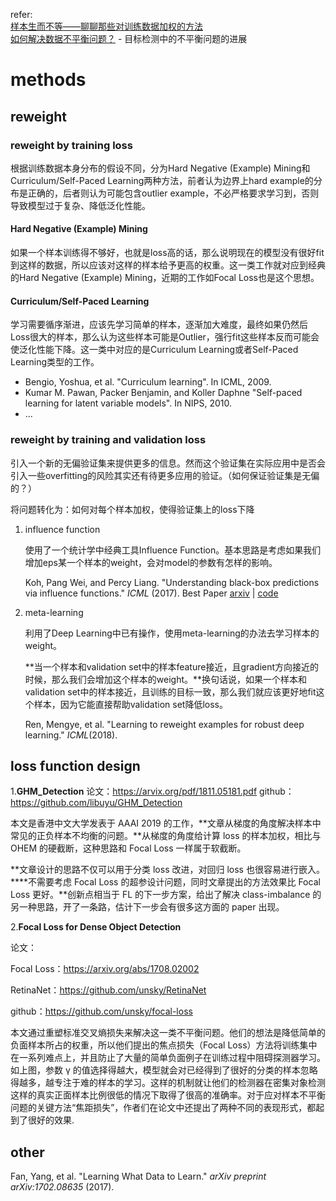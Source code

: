 refer:<br>[样本生而不等——聊聊那些对训练数据加权的方法](https://zhuanlan.zhihu.com/p/53545036)<br>[如何解决数据不平衡问题？](https://mp.weixin.qq.com/s/orf_UaDFCKIaYjslbItcfQ) - 目标检测中的不平衡问题的进展

# methods

## reweight

### reweight by training loss

根据训练数据本身分布的假设不同，分为Hard Negative (Example) Mining和Curriculum/Self-Paced Learning两种方法，前者认为边界上hard example的分布是正确的，后者则认为可能包含outlier example，不必严格要求学习到，否则导致模型过于复杂、降低泛化性能。

#### Hard Negative (Example) Mining

如果一个样本训练得不够好，也就是loss高的话，那么说明现在的模型没有很好fit到这样的数据，所以应该对这样的样本给予更高的权重。这一类工作就对应到经典的Hard Negative (Example) Mining，近期的工作如Focal Loss也是这个思想。

#### Curriculum/Self-Paced Learning

学习需要循序渐进，应该先学习简单的样本，逐渐加大难度，最终如果仍然后Loss很大的样本，那么认为这些样本可能是Outlier，强行fit这些样本反而可能会使泛化性能下降。这一类中对应的是Curriculum Learning或者Self-Paced Learning类型的工作。

- Bengio, Yoshua, et al. "Curriculum learning". In ICML, 2009.
- Kumar M. Pawan, Packer Benjamin, and Koller Daphne "Self-paced learning for latent variable models". In NIPS, 2010.
- ...

### reweight by training and validation loss

引入一个新的无偏验证集来提供更多的信息。然而这个验证集在实际应用中是否会引入一些overfitting的风险其实还有待更多应用的验证。（如何保证验证集是无偏的？）

将问题转化为：如何对每个样本加权，使得验证集上的loss下降

1. influence function

   使用了一个统计学中经典工具Influence Function。基本思路是考虑如果我们增加eps某一个样本的weight，会对model的参数有怎样的影响。

   Koh, Pang Wei, and Percy Liang. "Understanding black-box predictions via influence functions." *ICML* (2017). Best Paper [arxiv](https://arxiv.org/abs/1703.04730) | [code](https://github.com/kohpangwei/influence-release) 

2. meta-learning

   利用了Deep Learning中已有操作，使用meta-learning的办法去学习样本的weight。

   **当一个样本和validation set中的样本feature接近，且gradient方向接近的时候，那么我们会增加这个样本的weight。**换句话说，如果一个样本和validation set中的样本接近，且训练的目标一致，那么我们就应该更好地fit这个样本，因为它能直接帮助validation set降低loss。

   Ren, Mengye, et al. "Learning to reweight examples for robust deep learning." *ICML*(2018).

## loss function design

1.**GHM_Detection**
论文：https://arvix.org/pdf/1811.05181.pdf
github：https://github.com/libuyu/GHM_Detection

本文是香港中文大学发表于 AAAI 2019 的工作，**文章从梯度的角度解决样本中常见的正负样本不均衡的问题。**从梯度的角度给计算 loss 的样本加权，相比与 OHEM 的硬截断，这种思路和 Focal Loss 一样属于软截断。

**文章设计的思路不仅可以用于分类 loss 改进，对回归 loss 也很容易进行嵌入。****不需要考虑 Focal Loss 的超参设计问题，同时文章提出的方法效果比 Focal Loss 更好。**创新点相当于 FL 的下一步方案，给出了解决 class-imbalance 的另一种思路，开了一条路，估计下一步会有很多这方面的 paper 出现。

2.**Focal Loss for Dense Object Detection**

论文：

Focal Loss：https://arxiv.org/abs/1708.02002

RetinaNet：https://github.com/unsky/RetinaNet

github：https://github.com/unsky/focal-loss

本文通过重塑标准交叉熵损失来解决这一类不平衡问题。他们的想法是降低简单的负面样本所占的权重，所以他们提出的焦点损失（Focal Loss）方法将训练集中在一系列难点上，并且防止了大量的简单负面例子在训练过程中阻碍探测器学习。如上图，参数 γ 的值选择得越大，模型就会对已经得到了很好的分类的样本忽略得越多，越专注于难的样本的学习。这样的机制就让他们的检测器在密集对象检测这样的真实正面样本比例很低的情况下取得了很高的准确率。对于应对样本不平衡问题的关键方法“焦距损失”，作者们在论文中还提出了两种不同的表现形式，都起到了很好的效果.

## other

Fan, Yang, et al. "Learning What Data to Learn." *arXiv preprint arXiv:1702.08635* (2017).







